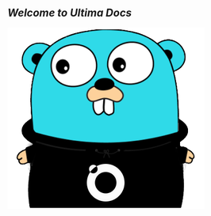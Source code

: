 ## ***Welcome to Ultima Docs***

<img style="margin-left:auto; margin-right:auto;" src="../images/ultima-logo.png"></img>